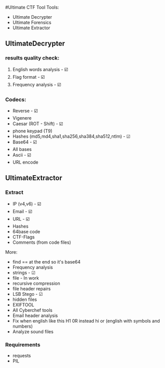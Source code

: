 #Ultimate CTF Tool
Tools:
* Ultimate Decrypter
* Ultimate Forensics
* Ultimate Extractor

## UltimateDecrypter

### results quality check:
1) English words analysis - ☑️
2) Flag format - ☑️
3) Frequency analysis - ☑️

### Codecs:
* Reverse - ☑️
* Vigenere
* Caesar  (ROT - Shift) - ☑️
* phone keypad (T9)
* Hashes (md5,md4,sha1,sha256,sha384,sha512,ntlm) - ☑
* Base64 - ☑️
* All bases
* Ascii - ☑️
* URL encode


## UltimateExtractor

### Extract
* IP (v4,v6) - ☑️
* Email - ☑️
* URL - ☑️
* Hashes
* 64base code
* CTF-Flags
* Comments (from code files)


More:
* find == at the end so it's base64
* Frequency analysis
* strings  - ☑
* file  - In work
* recursive compression
* file header repairs
* LSB Stego  - ☑
* hidden files
* EXIFTOOL
* All Cyberchef tools
* Email header analysis
* Fix when english like this H1 0R instead hi or (english with symbols and numbers)
* Analyze sound files

### Requirements
* requests
* PIL